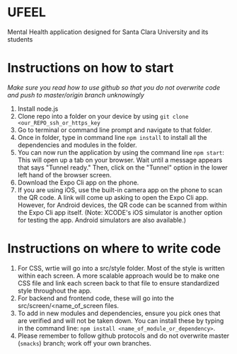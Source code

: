 # UFEEL

Mental Health application designed for Santa Clara University and its students

# Instructions on how to start

*Make sure you read how to use github so that you do not overwrite code and push to master/origin branch unknowingly*

1. Install node.js
2. Clone repo into a folder on your device by using `git clone <our_REPO_ssh_or_https_key`
3. Go to terminal or command line prompt and navigate to that folder.
4. Once in folder, type in command line `npm install` to install all the dependencies and modules in the folder.
5. You can now run the application by using the command line `npm start`: This will open up a tab on your browser. Wait until a message appears that says "Tunnel ready." Then, click on the "Tunnel" option in the lower left hand of the browser screen. 
6. Download the Expo Cli app on the phone.
7. If you are using iOS, use the built-in camera app on the phone to scan the QR code. A link will come up asking to open the Expo Cli app. However, for Android devices, the QR code can be scanned from within the Expo Cli app itself. (Note: XCODE's iOS simulator is another option for testing the app. Android simulators are also available.)

# Instructions on where to write code

1. For CSS, wrtie will go into a src/style folder. Most of the style is written within each screen. A more scalable approach would be to make one CSS file and link each screen back to that file to ensure standardized style throughout the app. 
2. For backend and frontend code, these will go into the src/screen/<name_of_screen files.
3. To add in new modules and dependencies, ensure you pick ones that are verified and will not be taken down. You can install these by typing in the command line: `npm install <name_of_module_or_dependency>`.
4. Please remember to follow github protocols and do not overwrite master (`smacks`) branch; work off your own branches.
